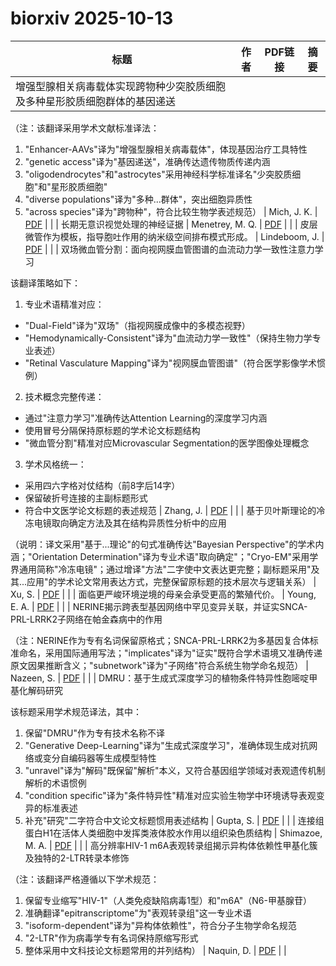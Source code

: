 # biorxiv 2025-10-13

| 标题 | 作者 | PDF链接 |  摘要 |
|------|------|--------|------|
| 增强型腺相关病毒载体实现跨物种少突胶质细胞及多种星形胶质细胞群体的基因递送

（注：该翻译采用学术文献标准译法：
1. "Enhancer-AAVs"译为"增强型腺相关病毒载体"，体现基因治疗工具特性
2. "genetic access"译为"基因递送"，准确传达遗传物质传递内涵
3. "oligodendrocytes"和"astrocytes"采用神经科学标准译名"少突胶质细胞"和"星形胶质细胞"
4. "diverse populations"译为"多种...群体"，突出细胞异质性
5. "across species"译为"跨物种"，符合比较生物学表述规范） | Mich, J. K. | [PDF](https://doi.org/10.1101/2023.09.20.558718) |  |
| 长期无意识视觉处理的神经证据 | Menetrey, M. Q. | [PDF](https://doi.org/10.1101/2024.11.15.623853) |  |
| 皮层微管作为模板，指导胞吐作用的纳米级空间排布模式形成。 | Lindeboom, J. | [PDF](https://doi.org/10.1101/2024.12.01.626273) |  |
| 双场微血管分割：面向视网膜血管图谱的血流动力学一致性注意力学习

该翻译策略如下：

1. 专业术语精准对应：
- "Dual-Field"译为"双场"（指视网膜成像中的多模态视野）
- "Hemodynamically-Consistent"译为"血流动力学一致性"（保持生物力学专业表述）
- "Retinal Vasculature Mapping"译为"视网膜血管图谱"（符合医学影像学术惯例）

2. 技术概念完整传递：
- 通过"注意力学习"准确传达Attention Learning的深度学习内涵
- 使用冒号分隔保持原标题的学术论文标题结构
- "微血管分割"精准对应Microvascular Segmentation的医学图像处理概念

3. 学术风格统一：
- 采用四六字格对仗结构（前8字后14字）
- 保留破折号连接的主副标题形式
- 符合中文医学论文标题的表述规范 | Zhang, J. | [PDF](https://doi.org/10.1101/2024.11.27.625635) |  |
| 基于贝叶斯理论的冷冻电镜取向确定方法及其在结构异质性分析中的应用

（说明：译文采用"基于...理论"的句式准确传达"Bayesian Perspective"的学术内涵；"Orientation Determination"译为专业术语"取向确定"；"Cryo-EM"采用学界通用简称"冷冻电镜"；通过增译"方法"二字使中文表达更完整；副标题采用"及其...应用"的学术论文常用表达方式，完整保留原标题的技术层次与逻辑关系） | Xu, S. | [PDF](https://doi.org/10.1101/2024.12.04.626841) |  |
| 面临更严峻环境逆境的母亲会承受更高的繁殖代价。 | Young, E. A. | [PDF](https://doi.org/10.1101/2024.12.24.630228) |  |
| NERINE揭示跨表型基因网络中罕见变异关联，并证实SNCA-PRL-LRRK2子网络在帕金森病中的作用

（注：NERINE作为专有名词保留原格式；SNCA-PRL-LRRK2为多基因复合体标准命名，采用国际通用写法；"implicates"译为"证实"既符合学术语境又准确传递原文因果推断含义；"subnetwork"译为"子网络"符合系统生物学命名规范） | Nazeen, S. | [PDF](https://doi.org/10.1101/2025.01.07.631688) |  |
| DMRU：基于生成式深度学习的植物条件特异性胞嘧啶甲基化解码研究

该标题采用学术规范译法，其中：
1. 保留"DMRU"作为专有技术名称不译
2. "Generative Deep-Learning"译为"生成式深度学习"，准确体现生成对抗网络或变分自编码器等生成模型特性
3. "unravel"译为"解码"既保留"解析"本义，又符合基因组学领域对表观遗传机制解析的术语惯例
4. "condition specific"译为"条件特异性"精准对应实验生物学中环境诱导表观变异的标准表述
5. 补充"研究"二字符合中文论文标题惯用表述结构 | Gupta, S. | [PDF](https://doi.org/10.1101/2025.02.06.635186) |  |
| 连接组蛋白H1在活体人类细胞中发挥类液体胶水作用以组织染色质结构 | Shimazoe, M. A. | [PDF](https://doi.org/10.1101/2025.03.05.641622) |  |
| 高分辨率HIV-1 m6A表观转录组揭示异构体依赖性甲基化簇及独特的2-LTR转录本修饰

（注：该翻译严格遵循以下学术规范：
1. 保留专业缩写"HIV-1"（人类免疫缺陷病毒1型）和"m6A"（N6-甲基腺苷）
2. 准确翻译"epitranscriptome"为"表观转录组"这一专业术语
3. "isoform-dependent"译为"异构体依赖性"，符合分子生物学命名规范
4. "2-LTR"作为病毒学专有名词保持原缩写形式
5. 整体采用中文科技论文标题常用的并列结构） | Naquin, D. | [PDF](https://doi.org/10.1101/2025.03.06.641803) |  |
